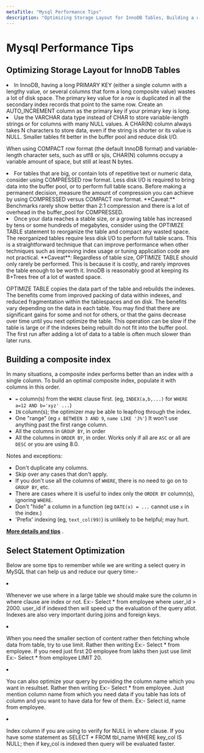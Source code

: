 ```yaml
---
metaTitle: "Mysql Performance Tips"
description: "Optimizing Storage Layout for InnoDB Tables, Building a composite index, Select Statement Optimization"
---
```


# Mysql Performance Tips



## Optimizing Storage Layout for InnoDB Tables


<li>In InnoDB, having a long PRIMARY KEY (either a single column with a
lengthy value, or several columns that form a long composite value)
wastes a lot of disk space. The primary key value for a row is duplicated in all the secondary index records that point to the same
row. Create an AUTO_INCREMENT column as the primary key if your
primary key is long.</li>
<li>Use the VARCHAR data type instead of CHAR to store variable-length
strings or for columns with many NULL values. A CHAR(N) column
always takes N characters to store data, even if the string is
shorter or its value is NULL. Smaller tables fit better in the
buffer pool and reduce disk I/O.</li>

> 
<p>When using COMPACT row format (the default InnoDB format) and
variable-length character sets, such as utf8 or sjis, CHAR(N) columns
occupy a variable amount of space, but still at least N bytes.</p>


<li>For tables that are big, or contain lots of repetitive text or
numeric data, consider using COMPRESSED row format. Less disk I/O is
required to bring data into the buffer pool, or to perform full
table scans. Before making a permanent decision, measure the amount
of compression you can achieve by using COMPRESSED versus COMPACT
row format.  **Caveat:**  Benchmarks rarely show better than 2:1 compression
and there is a lot of overhead in the buffer_pool for COMPRESSED.</li>
<li>Once your data reaches a stable size, or a growing table has
increased by tens or some hundreds of megabytes, consider using the
OPTIMIZE TABLE statement to reorganize the table and compact any
wasted space. The reorganized tables require less disk I/O to
perform full table scans. This is a straightforward technique that
can improve performance when other techniques such as improving
index usage or tuning application code are not practical.
**Caveat**:  Regardless of table size, OPTIMIZE TABLE should only rarely be performed.
This is because it is costly, and rarely improves the table enough to be worth it.
InnoDB is reasonably good at keeping its B+Trees free of a lot of wasted space.</li>

> 
<p>OPTIMIZE TABLE copies the data part of the table and rebuilds the
indexes. The benefits come from improved packing of data within
indexes, and reduced fragmentation within the tablespaces and on disk.
The benefits vary depending on the data in each table. You may find
that there are significant gains for some and not for others, or that
the gains decrease over time until you next optimize the table. This
operation can be slow if the table is large or if the indexes being
rebuilt do not fit into the buffer pool. The first run after adding a
lot of data to a table is often much slower than later runs.</p>




## Building a composite index


In many situations, a composite index performs better than an index with a single column.  To build an optimal composite index, populate it with columns in this order.

- `=` column(s) from the `WHERE` clause first.  (eg, `INDEX(a,b,...)` for `WHERE a=12 AND b='xyz' ...`)
- `IN` column(s); the optimizer may be able to leapfrog through the index.
- One "range"  (eg `x BETWEEN 3 AND 9`, `name LIKE 'J%'`) It won't use anything past the first range column.
- All the columns in `GROUP BY`, in order
- All the columns in `ORDER BY`, in order.  Works only if all are `ASC` or all are `DESC` or you are using 8.0.

Notes and exceptions:

- Don't duplicate any columns.
- Skip over any cases that don't apply.
- If you don't use all the columns of `WHERE`, there is no need to go on to `GROUP BY`, etc.
- There are cases where it is useful to index only the `ORDER BY` column(s), ignoring `WHERE`.
- Don't "hide" a column in a function (eg `DATE(x) = ...` cannot use `x` in the index.)
- 'Prefix' indexing (eg, `text_col(99)`) is unlikely to be helpful; may hurt.

[**More details and tips**](https://mariadb.com/kb/en/mariadb/compound-composite-indexes/) .



## Select Statement Optimization


Below are some tips to remember while we are writing a select query in MySQL that can help us and reduce our query time:-

<li>
<p>Whenever we use where in a large table we should make sure the column in where clause are index or not.
Ex:- Select * from employee where user_id > 2000.
user_id if indexed then will speed up the evaluation of the query atlot. Indexes are also very important during joins and foreign keys.</p>
</li>
<li>
<p>When you need the smaller section of content rather then fetching whole data from table, try to use limit.
Rather then writing
Ex:- Select * from employee.
If you need just first 20 employee from lakhs then just use limit
Ex:- Select * from employee LIMIT 20.</p>
</li>
<li>
<p>You can also optimize your query by providing the column name which you want in resultset.
Rather then writing
Ex:- Select * from employee.
Just mention column name from which you need data if you table has lots of column and you want to have data for few of them.
Ex:- Select id, name from employee.</p>
</li>
<li>
<p>Index column if you are using to verify for NULL in where clause.
If you have some statement as SELECT * FROM tbl_name WHERE key_col IS NULL;
then if key_col is indexed then query will be evaluated faster.</p>
</li>

